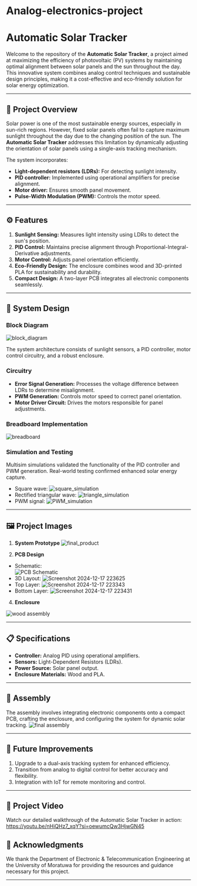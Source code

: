 # Analog-electronics-project

# Automatic Solar Tracker

Welcome to the repository of the **Automatic Solar Tracker**, a project aimed at maximizing the efficiency of photovoltaic (PV) systems by maintaining optimal alignment between solar panels and the sun throughout the day. This innovative system combines analog control techniques and sustainable design principles, making it a cost-effective and eco-friendly solution for solar energy optimization.

---

## 🌟 Project Overview

Solar power is one of the most sustainable energy sources, especially in sun-rich regions. However, fixed solar panels often fail to capture maximum sunlight throughout the day due to the changing position of the sun. The **Automatic Solar Tracker** addresses this limitation by dynamically adjusting the orientation of solar panels using a single-axis tracking mechanism.

The system incorporates:

- **Light-dependent resistors (LDRs):** For detecting sunlight intensity.
- **PID controller:** Implemented using operational amplifiers for precise alignment.
- **Motor driver:** Ensures smooth panel movement.
- **Pulse-Width Modulation (PWM):** Controls the motor speed.

---

## ⚙️ Features

1. **Sunlight Sensing:** Measures light intensity using LDRs to detect the sun's position.
2. **PID Control:** Maintains precise alignment through Proportional-Integral-Derivative adjustments.
3. **Motor Control:** Adjusts panel orientation efficiently.
4. **Eco-Friendly Design:** The enclosure combines wood and 3D-printed PLA for sustainability and durability.
5. **Compact Design:** A two-layer PCB integrates all electronic components seamlessly.

---

## 📐 System Design

### Block Diagram

![block_diagram](https://github.com/user-attachments/assets/e5f288f8-3901-424d-bf05-749a752ea1ea)


The system architecture consists of sunlight sensors, a PID controller, motor control circuitry, and a robust enclosure.

### Circuitry

- **Error Signal Generation:** Processes the voltage difference between LDRs to determine misalignment.
- **PWM Generation:** Controls motor speed to correct panel orientation.
- **Motor Driver Circuit:** Drives the motors responsible for panel adjustments.

### Breadboard Implementation
![breadboard](https://github.com/user-attachments/assets/87787f1e-07e4-4d6c-b4c4-04740c24582d)


### Simulation and Testing

Multisim simulations validated the functionality of the PID controller and PWM generation. Real-world testing confirmed enhanced solar energy capture.
- Square wave:
![square_simulation](https://github.com/user-attachments/assets/19989e0b-d9f7-420d-bd82-9f2da7dec5be)
- Rectified triangular wave:
![triangle_simulation](https://github.com/user-attachments/assets/afdabe41-1255-480c-a757-4b6a5441154b)
- PWM signal:
![PWM_simulation](https://github.com/user-attachments/assets/e9753e81-cea0-4660-93a0-3859b7b5abd8)



---

## 🖼️ Project Images

1. **System Prototype**
   ![final_product](https://github.com/user-attachments/assets/1e0297f5-0b4b-425c-8695-d4452fc2bd68)

2. **PCB Design**

- Schematic:  
![PCB Schematic](https://github.com/user-attachments/assets/b233b9ca-d73d-46f9-b074-293748796eea)
- 3D Layout:
![Screenshot 2024-12-17 223625](https://github.com/user-attachments/assets/f4833c39-6272-4f3d-905c-cbf0b604e507)
- Top Layer:
![Screenshot 2024-12-17 223343](https://github.com/user-attachments/assets/5330f9e0-922c-413b-a3ca-74064b104028)
- Bottom Layer:
![Screenshot 2024-12-17 223431](https://github.com/user-attachments/assets/789ed12f-f18b-4503-85fc-a29931baa3e0)


4. **Enclosure**

![wood assembly](https://github.com/user-attachments/assets/5a8ca8b4-f118-46fa-b1df-599e9ac69fa6)

---

## 📋 Specifications

- **Controller:** Analog PID using operational amplifiers.
- **Sensors:** Light-Dependent Resistors (LDRs).
- **Power Source:** Solar panel output.
- **Enclosure Materials:** Wood and PLA.

---

## 🔧 Assembly

The assembly involves integrating electronic components onto a compact PCB, crafting the enclosure, and configuring the system for dynamic solar tracking.
![final assembly](https://github.com/user-attachments/assets/efc6c952-43a4-444c-a74f-858255f2c839)


---

## 🚀 Future Improvements

1. Upgrade to a dual-axis tracking system for enhanced efficiency.
2. Transition from analog to digital control for better accuracy and flexibility.
3. Integration with IoT for remote monitoring and control.

---

## 🎥 Project Video
Watch our detailed walkthrough of the Automatic Solar Tracker in action: https://youtu.be/nHiQHz7_xqY?si=oewumcQw3HjwGN45 

## 🤝 Acknowledgments

We thank the Department of Electronic & Telecommunication Engineering at the University of Moratuwa for providing the resources and guidance necessary for this project.

---


